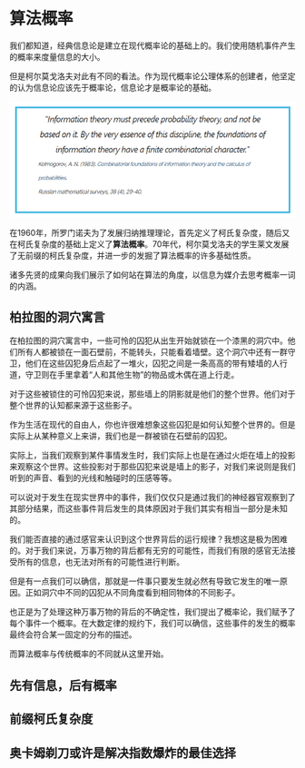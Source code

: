 # 算法概率

我们都知道，经典信息论是建立在现代概率论的基础上的。我们使用随机事件产生的概率来度量信息的大小。

但是柯尔莫戈洛夫对此有不同的看法。作为现代概率论公理体系的创建者，他坚定的认为信息论应该先于概率论，信息论才是概率论的基础。

![alt text](image-1.png)

在1960年，所罗门诺夫为了发展归纳推理理论，首先定义了柯氏复杂度，随后又在柯氏复杂度的基础上定义了**算法概率**。70年代，柯尔莫戈洛夫的学生莱文发展了无前缀的柯氏复杂度，并进一步的发掘了算法概率的许多基础性质。

诸多先贤的成果向我们展示了如何站在算法的角度，以信息为媒介去思考概率一词的内涵。

## 柏拉图的洞穴寓言

在柏拉图的洞穴寓言中，一些可怜的囚犯从出生开始就锁在一个漆黑的洞穴中。他们所有人都被锁在一面石壁前，不能转头，只能看着墙壁。这个洞穴中还有一群守卫，他们在这些囚犯身后点起了一堆火，囚犯之间是一条高高的带有矮墙的人行道，守卫则在手里拿着“人和其他生物”的物品或木偶在道上行走。

对于这些被锁住的可怜囚犯来说，那些墙上的阴影就是他们的整个世界。他们对于整个世界的认知都来源于这些影子。

作为生活在现代的自由人，你也许很难想象这些囚犯是如何认知整个世界的。但是实际上从某种意义上来讲，我们也是一群被锁在石壁前的囚犯。

实际上，当我们观察到某件事情发生时，我们实际上也是在通过火炬在墙上的投影来观察这个世界。这些投影对于那些囚犯来说是墙上的影子，对我们来说则是我们听到的声音、看到的光线和触碰时的压感等等。

可以说对于发生在现实世界中的事件，我们仅仅只是通过我们的神经器官观察到了其部分结果，而这些事件背后发生的具体原因对于我们其实有相当一部分是未知的。

我们能否直接的通过感官来认识到这个世界背后的运行规律？我想这是极为困难的。对于我们来说，万事万物的背后都有无穷的可能性，而我们有限的感官无法接受所有的信息，也无法对所有的可能性进行判断。

但是有一点我们可以确信，那就是一件事只要发生就必然有导致它发生的唯一原因。正如洞穴中不同的囚犯从不同角度看到相同物体的不同影子。

也正是为了处理这种万事万物的背后的不确定性，我们提出了概率论，我们赋予了每个事件一个概率。在大数定律的规约下，我们可以确信，这些事件的发生的概率最终会符合某一固定的分布的描述。

而算法概率与传统概率的不同就从这里开始。

## 先有信息，后有概率





## 前缀柯氏复杂度



## 奥卡姆剃刀或许是解决指数爆炸的最佳选择





